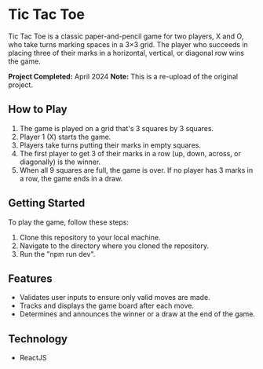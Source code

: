 # Tic Tac Toe

Tic Tac Toe is a classic paper-and-pencil game for two players, X and O, who take turns marking spaces in a 3×3 grid. The player who succeeds in placing three of their marks in a horizontal, vertical, or diagonal row wins the game.

**Project Completed:** April 2024
**Note:** This is a re-upload of the original project.

## How to Play

1. The game is played on a grid that's 3 squares by 3 squares.
2. Player 1 (X) starts the game.
3. Players take turns putting their marks in empty squares.
4. The first player to get 3 of their marks in a row (up, down, across, or diagonally) is the winner.
5. When all 9 squares are full, the game is over. If no player has 3 marks in a row, the game ends in a draw.

## Getting Started

To play the game, follow these steps:

1. Clone this repository to your local machine.
2. Navigate to the directory where you cloned the repository.
3. Run the "npm run dev".

## Features

- Validates user inputs to ensure only valid moves are made.
- Tracks and displays the game board after each move.
- Determines and announces the winner or a draw at the end of the game.

## Technology
- ReactJS